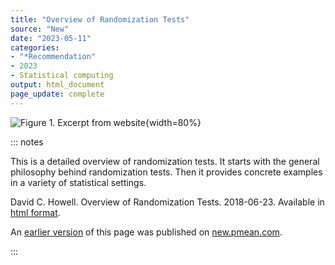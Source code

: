 ```yaml
---
title: "Overview of Randomization Tests"
source: "New"
date: "2023-05-11"
categories:
- "*Recommendation"
- 2023
- Statistical computing
output: html_document
page_update: complete
---
```


![Figure 1. Excerpt from website](http://www.pmean.com/new-images/23/randomization-tests-overview-01.png){width=80%}

::: notes

This is a detailed overview of randomization tests. It starts with the general philosophy behind randomization tests. Then it provides concrete examples in a variety of statistical settings.

David C. Howell. Overview of Randomization Tests. 2018-06-23. Available in [html format][how1].

[how1]: https://www.uvm.edu/~statdhtx/StatPages/Randomization%20Tests/RandomizationTestsOverview.html

An [earlier version][sim2] of this page was published on [new.pmean.com][sim1].

[sim1]: http://new.pmean.com
[sim2]: http://new.pmean.com/randomization-tests-overview/

:::
